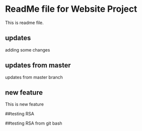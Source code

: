 # ReadMe file for Website Project

This is readme file.

## updates

adding some changes

## updates from master

updates from master branch

## new feature

This is new feature


##testing RSA

##testing RSA from git bash
